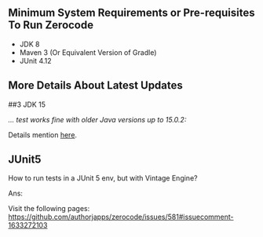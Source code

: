 ## Minimum System Requirements or Pre-requisites To Run Zerocode

- JDK 8
- Maven 3 (Or Equivalent Version of Gradle)
- JUnit 4.12

## More Details About Latest Updates

##3 JDK 15

_... test works fine with older Java versions up to 15.0.2:_

Details mention [here](https://github.com/authorjapps/zerocode/issues/583).

## JUnit5

How to run tests in a JUnit 5 env, but with Vintage Engine?

Ans:

Visit the following pages:
https://github.com/authorjapps/zerocode/issues/581#issuecomment-1633272103
